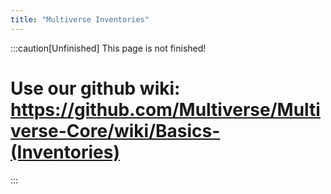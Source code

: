 ```yaml
---
title: "Multiverse Inventories"
---
```


:::caution[Unfinished]
This page is not finished!

# Use our github wiki: https://github.com/Multiverse/Multiverse-Core/wiki/Basics-(Inventories)

:::
